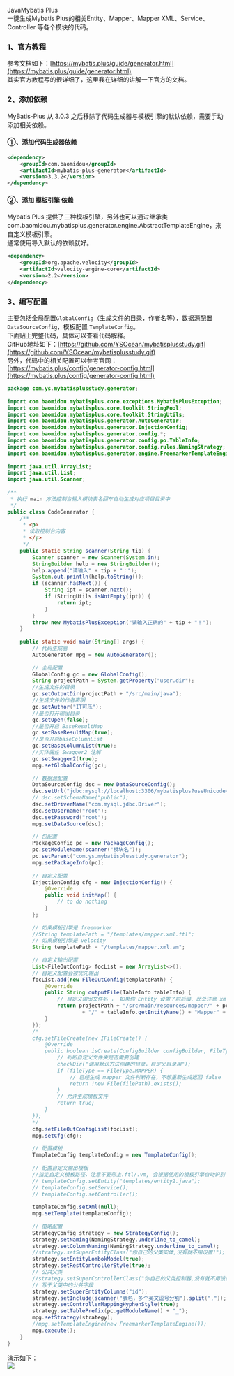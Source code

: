 JavaMybatis Plus<br />一键生成Mybatis Plus的相关Entity、Mapper、Mapper XML、Service、Controller 等各个模块的代码。
<a name="aEGbp"></a>
### 1、官方教程
参考文档如下：[https://mybatis.plus/guide/generator.html](https://mybatis.plus/guide/generator.html)<br />其实官方教程写的很详细了，这里我在详细的讲解一下官方的文档。
<a name="VUm4o"></a>
### 2、添加依赖
MyBatis-Plus 从 3.0.3 之后移除了代码生成器与模板引擎的默认依赖，需要手动添加相关依赖。
<a name="xLH5w"></a>
#### ①、添加代码生成器依赖
```xml
<dependency>
    <groupId>com.baomidou</groupId>
    <artifactId>mybatis-plus-generator</artifactId>
    <version>3.3.2</version>
</dependency>
```
<a name="kEAJr"></a>
#### ②、添加 模板引擎 依赖
Mybatis Plus 提供了三种模板引擎，另外也可以通过继承类 com.baomidou.mybatisplus.generator.engine.AbstractTemplateEngine，来自定义模板引擎。<br />通常使用导入默认的依赖就好。
```xml
<dependency>
    <groupId>org.apache.velocity</groupId>
    <artifactId>velocity-engine-core</artifactId>
    <version>2.2</version>
</dependency>
```
<a name="SaPnb"></a>
### 3、编写配置
主要包括全局配置`GlobalConfig`（生成文件的目录，作者名等），数据源配置 `DataSourceConfig`，模板配置 `TemplateConfig`。<br />下面贴上完整代码，具体可以查看代码解释。<br />GitHub地址如下：[https://github.com/YSOcean/mybatisplusstudy.git](https://github.com/YSOcean/mybatisplusstudy.git)<br />另外，代码中的相关配置可以参考官网：[https://mybatis.plus/config/generator-config.html](https://mybatis.plus/config/generator-config.html)
```java
package com.ys.mybatisplusstudy.generator;
 
import com.baomidou.mybatisplus.core.exceptions.MybatisPlusException;
import com.baomidou.mybatisplus.core.toolkit.StringPool;
import com.baomidou.mybatisplus.core.toolkit.StringUtils;
import com.baomidou.mybatisplus.generator.AutoGenerator;
import com.baomidou.mybatisplus.generator.InjectionConfig;
import com.baomidou.mybatisplus.generator.config.*;
import com.baomidou.mybatisplus.generator.config.po.TableInfo;
import com.baomidou.mybatisplus.generator.config.rules.NamingStrategy;
import com.baomidou.mybatisplus.generator.engine.FreemarkerTemplateEngine;
 
import java.util.ArrayList;
import java.util.List;
import java.util.Scanner;
 
/**
 * 执行 main 方法控制台输入模块表名回车自动生成对应项目目录中
 */
public class CodeGenerator {
    /**
     * <p>
     * 读取控制台内容
     * </p>
     */
    public static String scanner(String tip) {
        Scanner scanner = new Scanner(System.in);
        StringBuilder help = new StringBuilder();
        help.append("请输入" + tip + "：");
        System.out.println(help.toString());
        if (scanner.hasNext()) {
            String ipt = scanner.next();
            if (StringUtils.isNotEmpty(ipt)) {
                return ipt;
            }
        }
        throw new MybatisPlusException("请输入正确的" + tip + "！");
    }
 
    public static void main(String[] args) {
        // 代码生成器
        AutoGenerator mpg = new AutoGenerator();
 
        // 全局配置
        GlobalConfig gc = new GlobalConfig();
        String projectPath = System.getProperty("user.dir");
        //生成文件的目录
        gc.setOutputDir(projectPath + "/src/main/java");
        //生成文件的作者声明
        gc.setAuthor("IT可乐");
        //是否打开输出目录
        gc.setOpen(false);
        //是否开启 BaseResultMap
        gc.setBaseResultMap(true);
        //是否开启baseColumnList
        gc.setBaseColumnList(true);
        //实体属性 Swagger2 注解
        gc.setSwagger2(true);
        mpg.setGlobalConfig(gc);
 
        // 数据源配置
        DataSourceConfig dsc = new DataSourceConfig();
        dsc.setUrl("jdbc:mysql://localhost:3306/mybatisplus?useUnicode=true&characterEncoding=UTF-8");
        // dsc.setSchemaName("public");
        dsc.setDriverName("com.mysql.jdbc.Driver");
        dsc.setUsername("root");
        dsc.setPassword("root");
        mpg.setDataSource(dsc);
 
        // 包配置
        PackageConfig pc = new PackageConfig();
        pc.setModuleName(scanner("模块名"));
        pc.setParent("com.ys.mybatisplusstudy.generator");
        mpg.setPackageInfo(pc);
 
        // 自定义配置
        InjectionConfig cfg = new InjectionConfig() {
            @Override
            public void initMap() {
                // to do nothing
            }
        };
 
        // 如果模板引擎是 freemarker
        //String templatePath = "/templates/mapper.xml.ftl";
        // 如果模板引擎是 velocity
        String templatePath = "/templates/mapper.xml.vm";
 
        // 自定义输出配置
        List<FileOutConfig> focList = new ArrayList<>();
        // 自定义配置会被优先输出
        focList.add(new FileOutConfig(templatePath) {
            @Override
            public String outputFile(TableInfo tableInfo) {
                // 自定义输出文件名 ， 如果你 Entity 设置了前后缀、此处注意 xml 的名称会跟着发生变化！！
                return projectPath + "/src/main/resources/mapper/" + pc.getModuleName()
                        + "/" + tableInfo.getEntityName() + "Mapper" + StringPool.DOT_XML;
            }
        });
        /*
        cfg.setFileCreate(new IFileCreate() {
            @Override
            public boolean isCreate(ConfigBuilder configBuilder, FileType fileType, String filePath) {
                // 判断自定义文件夹是否需要创建
                checkDir("调用默认方法创建的目录，自定义目录用");
                if (fileType == FileType.MAPPER) {
                    // 已经生成 mapper 文件判断存在，不想重新生成返回 false
                    return !new File(filePath).exists();
                }
                // 允许生成模板文件
                return true;
            }
        });
        */
        cfg.setFileOutConfigList(focList);
        mpg.setCfg(cfg);
 
        // 配置模板
        TemplateConfig templateConfig = new TemplateConfig();
 
        // 配置自定义输出模板
        //指定自定义模板路径，注意不要带上.ftl/.vm, 会根据使用的模板引擎自动识别
        // templateConfig.setEntity("templates/entity2.java");
        // templateConfig.setService();
        // templateConfig.setController();
 
        templateConfig.setXml(null);
        mpg.setTemplate(templateConfig);
 
        // 策略配置
        StrategyConfig strategy = new StrategyConfig();
        strategy.setNaming(NamingStrategy.underline_to_camel);
        strategy.setColumnNaming(NamingStrategy.underline_to_camel);
        //strategy.setSuperEntityClass("你自己的父类实体,没有就不用设置!");
        strategy.setEntityLombokModel(true);
        strategy.setRestControllerStyle(true);
        // 公共父类
        //strategy.setSuperControllerClass("你自己的父类控制器,没有就不用设置!");
        // 写于父类中的公共字段
        strategy.setSuperEntityColumns("id");
        strategy.setInclude(scanner("表名，多个英文逗号分割").split(","));
        strategy.setControllerMappingHyphenStyle(true);
        strategy.setTablePrefix(pc.getModuleName() + "_");
        mpg.setStrategy(strategy);
        //mpg.setTemplateEngine(new FreemarkerTemplateEngine());
        mpg.execute();
    }
}
```
演示如下：<br />![](https://cdn.nlark.com/yuque/0/2023/gif/396745/1675609135340-761b75ef-7d56-40ab-a3f2-df330b75fcfc.gif#averageHue=%23fbfbfa&clientId=u3e59d55c-4e50-4&from=paste&id=ud7575236&originHeight=499&originWidth=1079&originalType=url&ratio=1&rotation=0&showTitle=false&status=done&style=none&taskId=uda6eb667-179e-458e-b7bf-8ebc18f36f1&title=)
